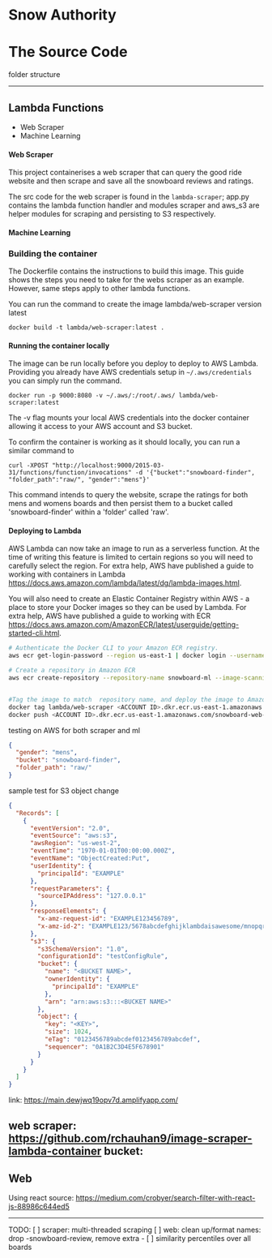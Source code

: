 # Snow Authority

# The Source Code

folder structure

----
## Lambda Functions

* Web Scraper
* Machine Learning

#### Web Scraper
This project containerises a web scraper that can query the good ride website and then scrape and save all the snowboard reviews and ratings.

The src code for the web scraper is found in the `lambda-scraper`; app.py contains the lambda function handler and modules scraper and aws_s3 are helper modules for scraping and persisting to S3 respectively.

#### Machine Learning

### Building the container

The Dockerfile contains the instructions to build this image. This guide shows the steps you need to take for the webs scraper as an example. However, same steps apply to other lambda functions.

You can run the command to create the image lambda/web-scraper version latest

	docker build -t lambda/web-scraper:latest .

#### Running the container locally

The image can be run locally before you deploy to deploy to AWS Lambda. Providing you already have AWS credentials setup in `~/.aws/credentials` you can simply run the command.

	docker run -p 9000:8080 -v ~/.aws/:/root/.aws/ lambda/web-scraper:latest


The -v flag mounts your local AWS credentials into the docker container allowing it access to your AWS account and S3 bucket.

To confirm the container is working as it should locally, you can run a similar command to

	curl -XPOST "http://localhost:9000/2015-03-31/functions/function/invocations" -d '{"bucket":"snowboard-finder", "folder_path":"raw/", "gender":"mens"}'


This command intends to query the website, scrape the ratings for both mens and womens boards and then persist them to a bucket called 'snowboard-finder' within a 'folder' called 'raw'.

#### Deploying to Lambda

AWS Lambda can now take an image to run as a serverless function. At the time of writing this feature is limited to certain regions so you will need to carefully select the region. For extra help, AWS have published a guide to working with containers in Lambda https://docs.aws.amazon.com/lambda/latest/dg/lambda-images.html.

You will also need to create an Elastic Container Registry within AWS - a place to store your Docker images so they can be used by Lambda. For extra help, AWS have published a guide to working with ECR https://docs.aws.amazon.com/AmazonECR/latest/userguide/getting-started-cli.html.

```bash
# Authenticate the Docker CLI to your Amazon ECR registry.
aws ecr get-login-password --region us-east-1 | docker login --username AWS --password-stdin <ACCOUNT ID>.dkr.ecr.us-east-1.amazonaws.com

# Create a repository in Amazon ECR 
aws ecr create-repository --repository-name snowboard-ml --image-scanning-configuration scanOnPush=true --image-tag-mutability MUTABLE


#Tag the image to match  repository name, and deploy the image to Amazon ECR
docker tag lambda/web-scraper <ACCOUNT ID>.dkr.ecr.us-east-1.amazonaws.com/snowboard-web-scraper:latest
docker push <ACCOUNT ID>.dkr.ecr.us-east-1.amazonaws.com/snowboard-web-scraper:latest

```

testing on AWS for both scraper and ml

```json
{
  "gender": "mens",
  "bucket": "snowboard-finder",
  "folder_path": "raw/"
}

```

sample test for S3 object change

```json
{
  "Records": [
    {
      "eventVersion": "2.0",
      "eventSource": "aws:s3",
      "awsRegion": "us-west-2",
      "eventTime": "1970-01-01T00:00:00.000Z",
      "eventName": "ObjectCreated:Put",
      "userIdentity": {
        "principalId": "EXAMPLE"
      },
      "requestParameters": {
        "sourceIPAddress": "127.0.0.1"
      },
      "responseElements": {
        "x-amz-request-id": "EXAMPLE123456789",
        "x-amz-id-2": "EXAMPLE123/5678abcdefghijklambdaisawesome/mnopqrstuvwxyzABCDEFGH"
      },
      "s3": {
        "s3SchemaVersion": "1.0",
        "configurationId": "testConfigRule",
        "bucket": {
          "name": "<BUCKET NAME>",
          "ownerIdentity": {
            "principalId": "EXAMPLE"
          },
          "arn": "arn:aws:s3:::<BUCKET NAME>"
        },
        "object": {
          "key": "<KEY>",
          "size": 1024,
          "eTag": "0123456789abcdef0123456789abcdef",
          "sequencer": "0A1B2C3D4E5F678901"
        }
      }
    }
  ]
}

```

link: https://main.dewjwq19opv7d.amplifyapp.com/



web scraper: https://github.com/rchauhan9/image-scraper-lambda-container
bucket: 
---
## Web

Using react
source: https://medium.com/crobyer/search-filter-with-react-js-88986c644ed5


----
TODO:
[ ] scraper: multi-threaded scraping
[ ] web: clean up/format names: drop -snowboard-review, remove extra -
[ ] similarity percentiles over all boards
